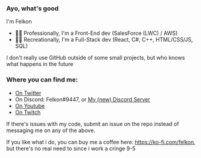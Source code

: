 ### Ayo, what's good
I'm Felkon
- 👨‍💼 Professionally, I'm a Front-End dev (SalesForce (LWC) / AWS)
- 👨‍💻 Recreationally, I'm a Full-Stack dev (React, C#, C++, HTML/CSS/JS, SQL)

I don't really use GitHub outside of some small projects, but who knows what happens in the future

### Where you can find me:
* [On Twitter](https://twitter.com/FelkonEx)
* On Discord: Felkon#9447, or [My (new) Discord Server](https://discord.gg/Th9h3Fbhv2)
* [On Youtube](https://www.youtube.com/channel/UCKIEMpmi0mxRDIognD3Ejng)
* [On Twitch](https://www.twitch.tv/felkonEx)

If there's issues with my code, submit an issue on the repo instead of messaging me on any of the above.

If you like what i do, you can buy me a coffee here: https://ko-fi.com/felkon, but there's no real need to since i work a cringe 9-5
